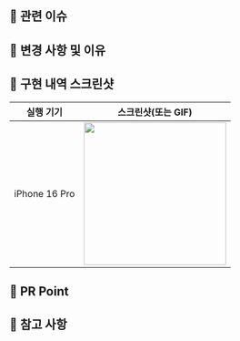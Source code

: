 <!--
feat: 새로운 기능 구현
fix: 버그, 오류 해결, 코드 수정
design: 오로지 화면. 레이아웃 조정
merge: 머지, 충돌해결
refactor: 프로덕션 코드 리팩토링
comment: 필요한 주석 추가 및 변경
docs: README나 WIKI 등의 문서 개정
chore:	빌드 태스트 업데이트, 패키지 매니저를 설정하는 경우(프로덕션 코드 변경 X)
setting: 프로젝트 초기 세팅 
rename:	파일 혹은 폴더명을 수정하거나 옮기는 작업만인 경우
remove:	파일을 삭제하는 작업만 수행한 경우
-->

## 📌 관련 이슈
<!-- 관련있는 이슈 번호(#000)을 적어주세요.
  해당 pull request merge와 함께 이슈를 닫으려면 
  closed: #Issue_number를 적어주세요 -->
  

## 📌 변경 사항 및 이유
<!-- 변경한 내용과 그 이유를 적어주세요. -->


## 📌 구현 내역 스크린샷
<!-- 작업한 화면이 있다면 스크린 샷으로 첨부해주세요. -->
|    실행 기기    |   스크린샷(또는 GIF)   |
| :-------------: | :----------: |
| iPhone 16 Pro | <img src = "" width ="250">|


## 📌 PR Point
<!-- 리뷰어 분들이 집중적으로 보셨으면 하는 내용을 적어주세요 -->


## 📌 참고 사항
<!-- 참고할 사항이 있다면 적어주세요. -->

